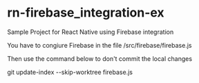 # rn-firebase_integration-ex
Sample Project for React Native using Firebase integration



You have to congiure Firebase in the file /src/firebase/firebase.js

Then use the command below to don't commit the local changes

git update-index --skip-worktree firebase.js
